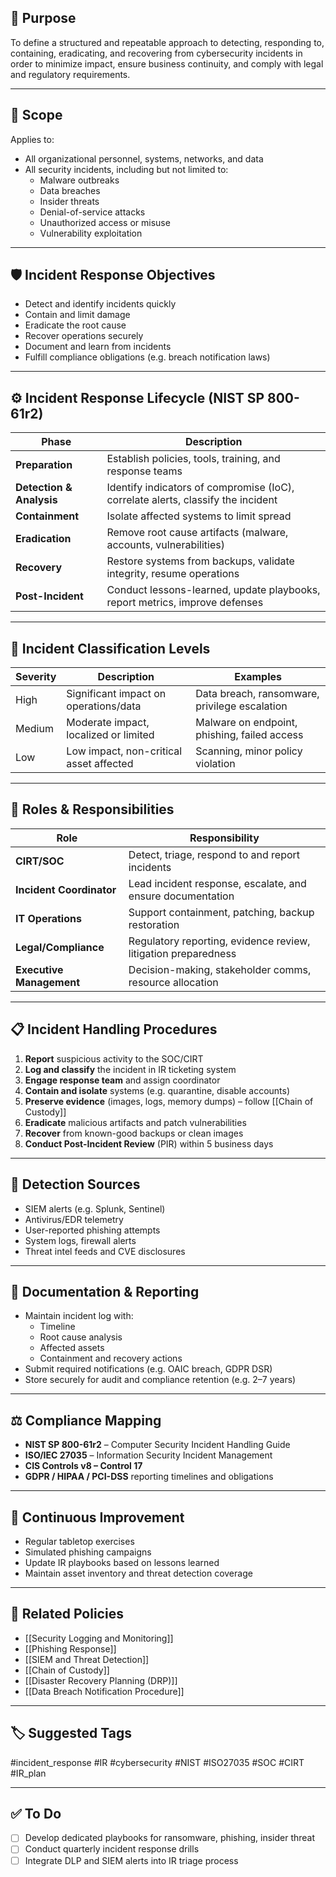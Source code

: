 ## 🎯 Purpose

To define a structured and repeatable approach to detecting, responding to, containing, eradicating, and recovering from cybersecurity incidents in order to minimize impact, ensure business continuity, and comply with legal and regulatory requirements.

---

## 🧱 Scope

Applies to:
- All organizational personnel, systems, networks, and data
- All security incidents, including but not limited to:
  - Malware outbreaks
  - Data breaches
  - Insider threats
  - Denial-of-service attacks
  - Unauthorized access or misuse
  - Vulnerability exploitation

---

## 🛡 Incident Response Objectives

- Detect and identify incidents quickly
- Contain and limit damage
- Eradicate the root cause
- Recover operations securely
- Document and learn from incidents
- Fulfill compliance obligations (e.g. breach notification laws)

---

## ⚙️ Incident Response Lifecycle (NIST SP 800-61r2)

| Phase              | Description                                                                 |
|-------------------|-----------------------------------------------------------------------------|
| **Preparation**    | Establish policies, tools, training, and response teams                     |
| **Detection & Analysis** | Identify indicators of compromise (IoC), correlate alerts, classify the incident |
| **Containment**    | Isolate affected systems to limit spread                                   |
| **Eradication**    | Remove root cause artifacts (malware, accounts, vulnerabilities)           |
| **Recovery**       | Restore systems from backups, validate integrity, resume operations        |
| **Post-Incident**  | Conduct lessons-learned, update playbooks, report metrics, improve defenses|

---

## 🧩 Incident Classification Levels

| Severity | Description                              | Examples                                          |
|----------|------------------------------------------|--------------------------------------------------|
| High     | Significant impact on operations/data     | Data breach, ransomware, privilege escalation     |
| Medium   | Moderate impact, localized or limited     | Malware on endpoint, phishing, failed access      |
| Low      | Low impact, non-critical asset affected   | Scanning, minor policy violation                  |

---

## 🧠 Roles & Responsibilities

| Role                  | Responsibility                                                     |
|-----------------------|---------------------------------------------------------------------|
| **CIRT/SOC**          | Detect, triage, respond to and report incidents                     |
| **Incident Coordinator** | Lead incident response, escalate, and ensure documentation         |
| **IT Operations**     | Support containment, patching, backup restoration                   |
| **Legal/Compliance**  | Regulatory reporting, evidence review, litigation preparedness      |
| **Executive Management** | Decision-making, stakeholder comms, resource allocation             |

---

## 📋 Incident Handling Procedures

1. **Report** suspicious activity to the SOC/CIRT
2. **Log and classify** the incident in IR ticketing system
3. **Engage response team** and assign coordinator
4. **Contain and isolate** systems (e.g. quarantine, disable accounts)
5. **Preserve evidence** (images, logs, memory dumps) – follow [[Chain of Custody]]
6. **Eradicate** malicious artifacts and patch vulnerabilities
7. **Recover** from known-good backups or clean images
8. **Conduct Post-Incident Review** (PIR) within 5 business days

---

## 📡 Detection Sources

- SIEM alerts (e.g. Splunk, Sentinel)
- Antivirus/EDR telemetry
- User-reported phishing attempts
- System logs, firewall alerts
- Threat intel feeds and CVE disclosures

---

## 🧾 Documentation & Reporting

- Maintain incident log with:
  - Timeline
  - Root cause analysis
  - Affected assets
  - Containment and recovery actions
- Submit required notifications (e.g. OAIC breach, GDPR DSR)
- Store securely for audit and compliance retention (e.g. 2–7 years)

---

## ⚖️ Compliance Mapping

- **NIST SP 800-61r2** – Computer Security Incident Handling Guide  
- **ISO/IEC 27035** – Information Security Incident Management  
- **CIS Controls v8 – Control 17**  
- **GDPR / HIPAA / PCI-DSS** reporting timelines and obligations

---

## 🔄 Continuous Improvement

- Regular tabletop exercises
- Simulated phishing campaigns
- Update IR playbooks based on lessons learned
- Maintain asset inventory and threat detection coverage

---

## 📌 Related Policies

- [[Security Logging and Monitoring]]
- [[Phishing Response]]
- [[SIEM and Threat Detection]]
- [[Chain of Custody]]
- [[Disaster Recovery Planning (DRP)]]
- [[Data Breach Notification Procedure]]

---

## 🏷 Suggested Tags

#incident_response #IR #cybersecurity #NIST #ISO27035 #SOC #CIRT #IR_plan

---

## ✅ To Do

- [ ] Develop dedicated playbooks for ransomware, phishing, insider threat
- [ ] Conduct quarterly incident response drills
- [ ] Integrate DLP and SIEM alerts into IR triage process
